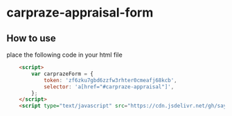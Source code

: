 # carpraze-appraisal-form

## How to use

place the following code in your html file
```html
    <script>
        var carprazeForm = {
            token: 'zf6zku7gbd6zzfw3rhter0cmeafj68kcb',
            selector: 'a[href="#carpraze-appraisal"]',
        };
    </script>
    <script type="text/javascript" src="https://cdn.jsdelivr.net/gh/saynadim/carpraze-appraisal-form@1.0.3/index.js"> </script>
```
